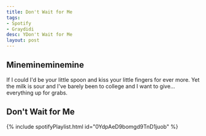 ```yaml
---
title: Don't Wait for Me
tags:
- Spotify
- Graydidi
desc: YDon't Wait for Me
layout: post
---
```

## Minemineminemine
If I could I'd be your little spoon and kiss your little fingers for ever more. Yet the milk is sour and I've barely been to college and I want to give... everything up for grabs.
<!-- more -->

## Don't Wait for Me
{% include spotifyPlaylist.html id="0YdpAeD9bomgd9TnD1juob" %}

